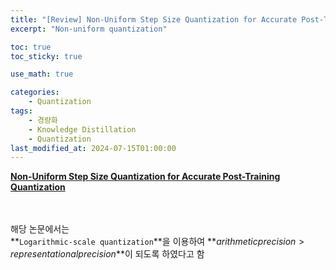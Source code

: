 ```yaml
---
title: "[Review] Non-Uniform Step Size Quantization for Accurate Post-Training Quantization, ECCV, 2022"
excerpt: "Non-uniform quantization"

toc: true
toc_sticky: true

use_math: true

categories:
    - Quantization
tags:
    - 경량화
    - Knowledge Distillation
    - Quantization
last_modified_at: 2024-07-15T01:00:00
---
```


<!--bundle exec jekyll serve : 임시 확인-->

**[Non-Uniform Step Size Quantization for Accurate Post-Training Quantization](https://aigs.unist.ac.kr/filebox/item/1917192674_f1cd20ad_136710657.pdf)**<br>
<br>
<br>

해당 논문에서는<br>
**`Logarithmic-scale quantization`**을 이용하여 **$arithmetic precision > representational precision$**이 되도록 하였다고 함

